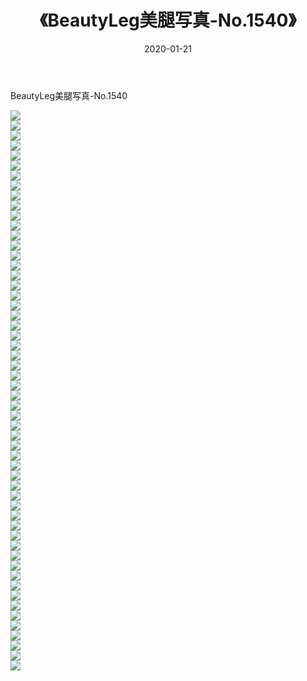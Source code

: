 ﻿---
layout: post
title:  《BeautyLeg美腿写真-No.1540》
date:   2020-01-21
img: http://img.660000.xyz/Sharelink/网络美图/2020/BeautyLeg美腿写真-No.1540/000.jpg
categories: [美女, 清纯, 唯美]
---

BeautyLeg美腿写真-No.1540

  ![](http://img.660000.xyz/Sharelink/网络美图/2020/BeautyLeg美腿写真-No.1540/001.jpg) <br> ![](http://img.660000.xyz/Sharelink/网络美图/2020/BeautyLeg美腿写真-No.1540/002.jpg) <br> ![](http://img.660000.xyz/Sharelink/网络美图/2020/BeautyLeg美腿写真-No.1540/003.jpg) <br> ![](http://img.660000.xyz/Sharelink/网络美图/2020/BeautyLeg美腿写真-No.1540/004.jpg) <br> ![](http://img.660000.xyz/Sharelink/网络美图/2020/BeautyLeg美腿写真-No.1540/005.jpg) <br> ![](http://img.660000.xyz/Sharelink/网络美图/2020/BeautyLeg美腿写真-No.1540/006.jpg) <br> ![](http://img.660000.xyz/Sharelink/网络美图/2020/BeautyLeg美腿写真-No.1540/007.jpg) <br> ![](http://img.660000.xyz/Sharelink/网络美图/2020/BeautyLeg美腿写真-No.1540/008.jpg) <br> ![](http://img.660000.xyz/Sharelink/网络美图/2020/BeautyLeg美腿写真-No.1540/009.jpg) <br> ![](http://img.660000.xyz/Sharelink/网络美图/2020/BeautyLeg美腿写真-No.1540/010.jpg) <br> ![](http://img.660000.xyz/Sharelink/网络美图/2020/BeautyLeg美腿写真-No.1540/011.jpg) <br> ![](http://img.660000.xyz/Sharelink/网络美图/2020/BeautyLeg美腿写真-No.1540/012.jpg) <br> ![](http://img.660000.xyz/Sharelink/网络美图/2020/BeautyLeg美腿写真-No.1540/013.jpg) <br> ![](http://img.660000.xyz/Sharelink/网络美图/2020/BeautyLeg美腿写真-No.1540/014.jpg) <br> ![](http://img.660000.xyz/Sharelink/网络美图/2020/BeautyLeg美腿写真-No.1540/015.jpg) <br> ![](http://img.660000.xyz/Sharelink/网络美图/2020/BeautyLeg美腿写真-No.1540/016.jpg) <br> ![](http://img.660000.xyz/Sharelink/网络美图/2020/BeautyLeg美腿写真-No.1540/017.jpg) <br> ![](http://img.660000.xyz/Sharelink/网络美图/2020/BeautyLeg美腿写真-No.1540/018.jpg) <br> ![](http://img.660000.xyz/Sharelink/网络美图/2020/BeautyLeg美腿写真-No.1540/019.jpg) <br> ![](http://img.660000.xyz/Sharelink/网络美图/2020/BeautyLeg美腿写真-No.1540/020.jpg) <br> ![](http://img.660000.xyz/Sharelink/网络美图/2020/BeautyLeg美腿写真-No.1540/021.jpg) <br> ![](http://img.660000.xyz/Sharelink/网络美图/2020/BeautyLeg美腿写真-No.1540/022.jpg) <br> ![](http://img.660000.xyz/Sharelink/网络美图/2020/BeautyLeg美腿写真-No.1540/023.jpg) <br> ![](http://img.660000.xyz/Sharelink/网络美图/2020/BeautyLeg美腿写真-No.1540/024.jpg) <br> ![](http://img.660000.xyz/Sharelink/网络美图/2020/BeautyLeg美腿写真-No.1540/025.jpg) <br> ![](http://img.660000.xyz/Sharelink/网络美图/2020/BeautyLeg美腿写真-No.1540/026.jpg) <br> ![](http://img.660000.xyz/Sharelink/网络美图/2020/BeautyLeg美腿写真-No.1540/027.jpg) <br> ![](http://img.660000.xyz/Sharelink/网络美图/2020/BeautyLeg美腿写真-No.1540/028.jpg) <br> ![](http://img.660000.xyz/Sharelink/网络美图/2020/BeautyLeg美腿写真-No.1540/029.jpg) <br> ![](http://img.660000.xyz/Sharelink/网络美图/2020/BeautyLeg美腿写真-No.1540/030.jpg) <br> ![](http://img.660000.xyz/Sharelink/网络美图/2020/BeautyLeg美腿写真-No.1540/031.jpg) <br> ![](http://img.660000.xyz/Sharelink/网络美图/2020/BeautyLeg美腿写真-No.1540/032.jpg) <br> ![](http://img.660000.xyz/Sharelink/网络美图/2020/BeautyLeg美腿写真-No.1540/033.jpg) <br> ![](http://img.660000.xyz/Sharelink/网络美图/2020/BeautyLeg美腿写真-No.1540/034.jpg) <br> ![](http://img.660000.xyz/Sharelink/网络美图/2020/BeautyLeg美腿写真-No.1540/035.jpg) <br> ![](http://img.660000.xyz/Sharelink/网络美图/2020/BeautyLeg美腿写真-No.1540/036.jpg) <br> ![](http://img.660000.xyz/Sharelink/网络美图/2020/BeautyLeg美腿写真-No.1540/037.jpg) <br> ![](http://img.660000.xyz/Sharelink/网络美图/2020/BeautyLeg美腿写真-No.1540/038.jpg) <br> ![](http://img.660000.xyz/Sharelink/网络美图/2020/BeautyLeg美腿写真-No.1540/039.jpg) <br> ![](http://img.660000.xyz/Sharelink/网络美图/2020/BeautyLeg美腿写真-No.1540/040.jpg) <br> ![](http://img.660000.xyz/Sharelink/网络美图/2020/BeautyLeg美腿写真-No.1540/041.jpg) <br> ![](http://img.660000.xyz/Sharelink/网络美图/2020/BeautyLeg美腿写真-No.1540/042.jpg) <br> ![](http://img.660000.xyz/Sharelink/网络美图/2020/BeautyLeg美腿写真-No.1540/043.jpg) <br> ![](http://img.660000.xyz/Sharelink/网络美图/2020/BeautyLeg美腿写真-No.1540/044.jpg) <br> ![](http://img.660000.xyz/Sharelink/网络美图/2020/BeautyLeg美腿写真-No.1540/045.jpg) <br> ![](http://img.660000.xyz/Sharelink/网络美图/2020/BeautyLeg美腿写真-No.1540/046.jpg) <br> ![](http://img.660000.xyz/Sharelink/网络美图/2020/BeautyLeg美腿写真-No.1540/047.jpg) <br> ![](http://img.660000.xyz/Sharelink/网络美图/2020/BeautyLeg美腿写真-No.1540/048.jpg) <br> ![](http://img.660000.xyz/Sharelink/网络美图/2020/BeautyLeg美腿写真-No.1540/049.jpg) <br> ![](http://img.660000.xyz/Sharelink/网络美图/2020/BeautyLeg美腿写真-No.1540/050.jpg) <br> ![](http://img.660000.xyz/Sharelink/网络美图/2020/BeautyLeg美腿写真-No.1540/051.jpg) <br> ![](http://img.660000.xyz/Sharelink/网络美图/2020/BeautyLeg美腿写真-No.1540/052.jpg) <br> ![](http://img.660000.xyz/Sharelink/网络美图/2020/BeautyLeg美腿写真-No.1540/053.jpg) <br> ![](http://img.660000.xyz/Sharelink/网络美图/2020/BeautyLeg美腿写真-No.1540/054.jpg) <br> ![](http://img.660000.xyz/Sharelink/网络美图/2020/BeautyLeg美腿写真-No.1540/055.jpg) <br> ![](http://img.660000.xyz/Sharelink/网络美图/2020/BeautyLeg美腿写真-No.1540/056.jpg) <br>